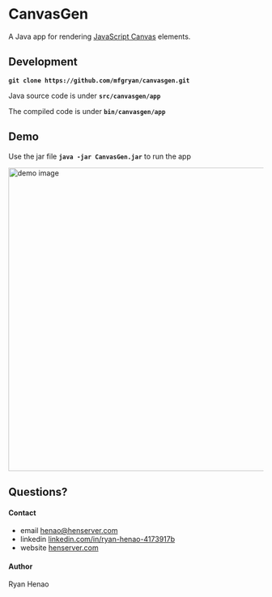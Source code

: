 # CanvasGen

  A Java app for rendering [JavaScript Canvas](https://developer.mozilla.org/en-US/docs/Web/API/Canvas_API) elements.
  
## Development

 **`git clone https://github.com/mfgryan/canvasgen.git`**
 
 Java source code is under **`src/canvasgen/app`**
 
 The compiled code is under **`bin/canvasgen/app`**

## Demo

Use the jar file **`java -jar CanvasGen.jar`** to run the app

<img 
src='https://raw.githubusercontent.com/mfgryan/CanvasGen/master/Demo.png'
width='600' alt='demo image'/>

## Questions?

  #### Contact
  - email [henao@henserver.com](http://www.henserver.com)
  - linkedin [linkedin.com/in/ryan-henao-4173917b](https://www.linkedin.com/in/ryan-henao-4173917b/)
  - website [henserver.com](http://www.henserver.com)

  #### Author
  Ryan Henao
